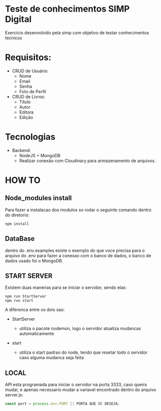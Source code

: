 # Teste de conhecimentos SIMP Digital

Exercicio desenvolvido pela simp com objetivo de testar conhecimentos tecnicos

# Requisitos:

- CRUD de Usuário:
	- Nome
	- Email
	- Senha
	- Foto de Perfil
- CRUD de Livros:
	- Título
	- Autor
	- Editora
	- Edição

# Tecnologias

- Backend:
    - NodeJS + MongoDB
	- Realizar conexão com Cloudinary para armazenamento de arquivos.

# HOW TO

## Node_modules install

Para fazer a instalacao dos modulos so rodar o seguinte comando dentro do diretorio:

```
npm install
```

## DataBase

dentro do .env.examples existe o exemplo do que voce precisa para o arquivo do .env para fazer a conexao com o banco de dados, o banco de dados usado foi o MongoDB

## START SERVER

Existem duas maneiras para se iniciar o servidor, sendo elas:

```
npm run StartServer
npm run start
```

A diferenca entre os dois sao:

- StartServer
    - utiliza o pacote nodemon, logo o servidor atualiza mudancas automaticamente

- start
    - utiliza o start padrao do node, tendo que resetar todo o servidor caso alguma mudanca seja feita

## LOCAL

API esta programada para iniciar o servidor na porta 3333, caso queira mudar, e apenas necessario mudar a variavel encontrado dentro do arquivo server.js:

```javascript
const port = process.env.PORT || PORTA QUE VC DESEJA;
```